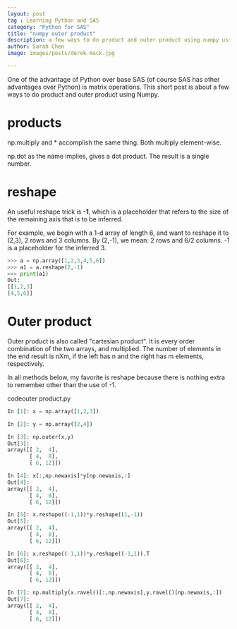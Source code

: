 ```yaml
---
layout: post
tag : Learning Python and SAS
category: "Python for SAS"
title: "numpy outer product"
description: a few ways to do product and outer product using numpy using different ways to reshape
author: Sarah Chen
image: images/posts/derek-mack.jpg

---
```

One of the advantage of Python over base SAS (of course SAS has other advantages over Python) is matrix operations.  This short post is about a few ways to do product and outer product using Numpy.  

# products
<span class="coding">np.multiply</span> and <span class="coding">*</span> accomplish the same thing. Both multiply element-wise. 

<span class="coding">np.dot</span> as the name implies, gives a dot product.  The result is a single number. 

# reshape
An useful reshape trick is **<span class="coding">-1</span>**, which is a placeholder that refers to the size of the remaining axis that is to be inferred.

For example, we begin with a 1-d array of length 6, and want to reshape it to (2,3), 2 rows and 3 columns.  By <span class="coding">(2,-1)</span>, we mean: 2 rows and 6/2 columns.  <span class="coding">-1</span> is a placeholder for the inferred <span class="coding">3</span>.  

```python
>>> a = np.array([1,2,3,4,5,6])
>>> a1 = a.reshape(2,-1)
>>> print(a1)
Out:
[[1,2,3]
[4,5,6]]
```

# Outer product
Outer product is also called "cartesian product".  It is every order combination of the two arrays, and multiplied.  The number of elements in the end result is nXm, if the left has n and the right has m elements, respectively. 

In all methods below, my favorite is <span class="coding">reshape</span> because there is nothing extra to remember other than the use of <span class="coding">-1</span>. 

<div class="code-head"><span>code</span>outer product.py</div>

```python
In [1]: x = np.array([1,2,3])

In [2]: y = np.array([2,4])

In [3]: np.outer(x,y)
Out[3]:
array([[ 2,  4],
       [ 4,  8],
       [ 6, 12]])

In [4]: x[:,np.newaxis]*y[np.newaxis,:]
Out[4]:
array([[ 2,  4],
       [ 4,  8],
       [ 6, 12]])

In [5]: x.reshape((-1,1))*y.reshape((1,-1))
Out[5]:
array([[ 2,  4],
       [ 4,  8],
       [ 6, 12]])

In [6]: x.reshape((-1,1))*y.reshape((-1,1)).T
Out[6]:
array([[ 2,  4],
       [ 4,  8],
       [ 6, 12]])

In [7]: np.multiply(x.ravel()[:,np.newaxis],y.ravel()[np.newaxis,:])
Out[7]:
array([[ 2,  4],
       [ 4,  8],
       [ 6, 12]])
```
